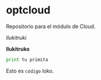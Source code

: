 # optcloud
Repositorio para el módulo de Cloud.

*llukitruki*

**llukitruko**

```py 
print tu primita
```

Esto es `código` loko.
